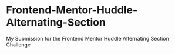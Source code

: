 # Frontend-Mentor-Huddle-Alternating-Section
My Submission for the Frontend Mentor Huddle Alternating Section Challenge
